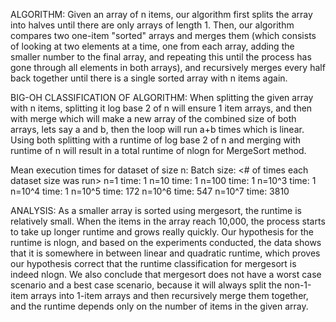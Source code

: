  ALGORITHM:
Given an array of n items, our algorithm first splits the array into halves until there are only arrays of length 1. Then, our algorithm compares two one-item "sorted" arrays and merges them (which consists of looking at two elements at a time, one from each array, adding the smaller number to the final array, and repeating this until the process has gone through all elements in both arrays), and recursively merges every half back together until there is a single sorted array with n items again. 

BIG-OH CLASSIFICATION OF ALGORITHM:
When splitting the given array with n items, splitting it log base 2 of n will ensure 1 item arrays, and then with merge which will make a new array of the combined size of both arrays, lets say a and b, then the loop will run a+b times which is linear. Using both splitting with a runtime of log base 2 of n and merging with runtime of n will result in a total runtime of nlogn for MergeSort method.

  Mean execution times for dataset of size n:
  Batch size: <# of times each dataset size was run>
  n=1       time: 1
  n=10      time: 1
  n=100     time: 1
  n=10^3    time: 1
  n=10^4    time: 1
  n=10^5    time: 172
  n=10^6    time: 547
  n=10^7    time: 3810
  
ANALYSIS: 
As a smaller array is sorted using mergesort, the runtime is relatively small. When the items in the array reach 10,000, the process starts to take up longer runtime and grows really quickly. 
Our hypothesis for the runtime is nlogn, and based on the experiments conducted, the data shows that it is somewhere in between linear and quadratic runtime, which proves our hypothesis correct that the runtime classification for mergesort is indeed nlogn. 
We also conclude that mergesort does not have a worst case scenario and a best case scenario, because it will always split the non-1-item arrays into 1-item arrays and then recursively merge them together, and the runtime depends only on the number of items in the given array.
